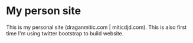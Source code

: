 My person site
=============

This is my personal site (draganmitic.com | miticdjd.com). This is also first time I'm using twitter bootstrap to build website.